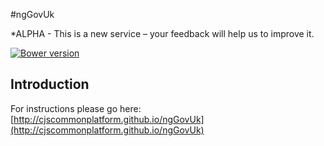#ngGovUk 

*ALPHA - This is a new service – your feedback will help us to improve it.

[![Bower version](https://badge.fury.io/bo/ngGovUk.svg)](http://badge.fury.io/bo/ngGovUk)

## Introduction

For instructions please go here: [http://cjscommonplatform.github.io/ngGovUk](http://cjscommonplatform.github.io/ngGovUk)
